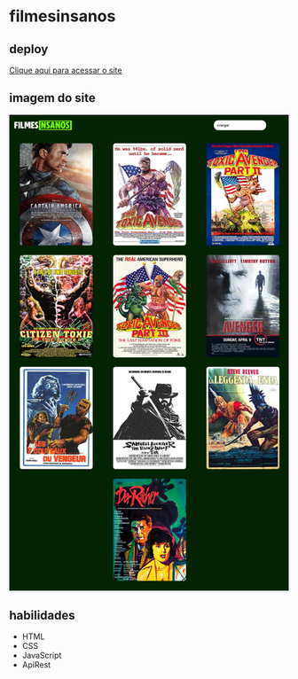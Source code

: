 # filmesinsanos
## deploy
[Clique aqui para acessar o site](https://eduardoddmg.github.io/filmesinsanos/index.html)
## imagem do site
![imagem](img_films.png)
## habilidades
* HTML
* CSS
* JavaScript
* ApiRest
